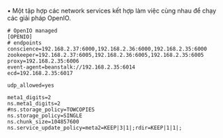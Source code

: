 •	Một tập hợp các network services kết hợp làm việc cùng nhau để chạy các giải pháp OpenIO.

    # OpenIO managed
    [OPENIO]
    # endpoints
    conscience=192.168.2.37:6000,192.168.2.36:6000,192.168.2.35:6000
    zookeeper=192.168.2.37:6005,192.168.2.36:6005,192.168.2.35:6005
    proxy=192.168.2.35:6006
    event-agent=beanstalk://192.168.2.35:6014
    ecd=192.168.2.35:6017

    udp_allowed=yes

    meta1_digits=2
    ns.meta1_digits=2
    #ns.storage_policy=TOWCOPIES
    ns.storage_policy=SINGLE
    ns.chunk_size=104857600
    ns.service_update_policy=meta2=KEEP|3|1|;rdir=KEEP|1|1|;

